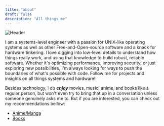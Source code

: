```yaml
---
title: "about"
draft: false
description: "All things me"
---
```


![Header](/img/wp.gif)

I am a systems-level engineer with a passion for
UNIX-like operating systems as well as other
Free-and-Open-source software and a knack for hardware
tinkering. I love digging into low-level details to
understand how things really work, and using that
knowledge to build robust, reliable software.
Whether it's optimizing performance, improving
security, or just exploring new possibilities, I'm
always looking for ways to push the boundaries of
what's possible with code. Follow me for projects
and insights on all things systems and hardware!

Besides technology, I do **_enjoy_** movies, music,
anime, and books like a regular person, but won't
even try to bring that up in a conversation unless
someone genuinely asks me to. But if you are
interested, you can check out my recommendations
bellow:

- [Anime/Manga](/anime/)
- [Books](/book/)
